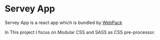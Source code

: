 # Servey App

Servey App is a react app which is bundled by [WebPack](https://webpack.js.org)

In This project I focus on Modular CSS and SASS as CSS pre-processor.